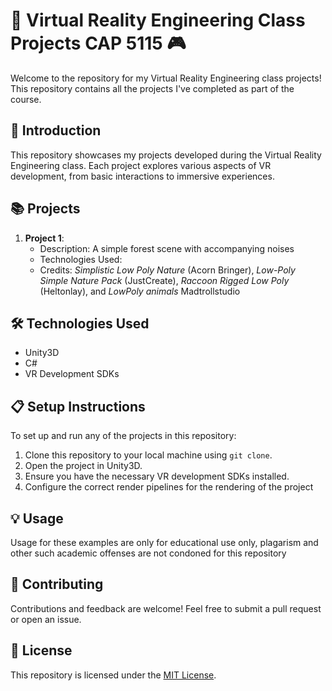 # 🚀 Virtual Reality Engineering Class Projects CAP 5115 🎮

Welcome to the repository for my Virtual Reality Engineering class projects! This repository contains all the projects I've completed as part of the course.

## 🌟 Introduction

This repository showcases my projects developed during the Virtual Reality Engineering class. Each project explores various aspects of VR development, from basic interactions to immersive experiences.

## 📚 Projects

1. **Project 1**: 
   - Description: A simple forest scene with accompanying noises
   - Technologies Used:
   - Credits: *Simplistic Low Poly Nature* (Acorn Bringer), *Low-Poly Simple Nature Pack* (JustCreate), *Raccoon Rigged Low Poly* (Heltonlay), and *LowPoly animals* Madtrollstudio

## 🛠️ Technologies Used

- Unity3D
- C#
- VR Development SDKs

## 📋 Setup Instructions

To set up and run any of the projects in this repository:

1. Clone this repository to your local machine using `git clone`.
2. Open the project in Unity3D.
3. Ensure you have the necessary VR development SDKs installed.
4. Configure the correct render pipelines for the rendering of the project

## 💡 Usage

Usage for these examples are only for educational use only, plagarism and other such academic offenses are not condoned for this repository

## 🤝 Contributing

Contributions and feedback are welcome! Feel free to submit a pull request or open an issue.

## 📝 License

This repository is licensed under the [MIT License](LICENSE).
